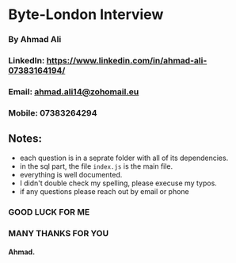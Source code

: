 # Byte-London Interview

### By Ahmad Ali

### LinkedIn: https://www.linkedin.com/in/ahmad-ali-07383164194/

### Email: ahmad.ali14@zohomail.eu

### Mobile: 07383264294

## Notes:

- each question is in a seprate folder with all of its dependencies.
- in the sql part, the file `index.js` is the main file.
- everything is well documented.
- I didn't double check my spelling, please execuse my typos.
- if any questions please reach out by email or phone

### GOOD LUCK FOR ME

### MANY THANKS FOR YOU

#### Ahmad.
